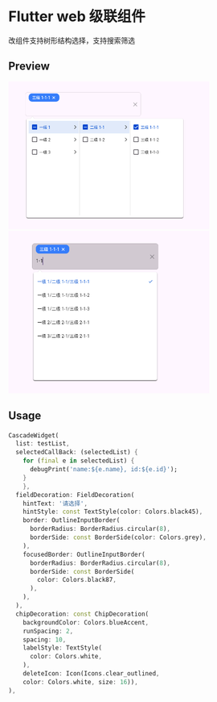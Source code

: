 
# Flutter web 级联组件
改组件支持树形结构选择，支持搜索筛选

## Preview
[<img src="https://github.com/superSong-hello/cascade_widget/blob/master/assets/screen_1.png" width="400" alt=""/>](screen_1.png)
[<img src="https://github.com/superSong-hello/cascade_widget/blob/master/assets/screen_2.png" width="400" alt=""/>](screen_2.png)

## Usage

```dart
CascadeWidget(
  list: testList,
  selectedCallBack: (selectedList) {
    for (final e in selectedList) {
      debugPrint('name:${e.name}, id:${e.id}');
    }
    },
  fieldDecoration: FieldDecoration(
    hintText: '请选择',
    hintStyle: const TextStyle(color: Colors.black45),
    border: OutlineInputBorder(
      borderRadius: BorderRadius.circular(8),
      borderSide: const BorderSide(color: Colors.grey),
    ),
    focusedBorder: OutlineInputBorder(
      borderRadius: BorderRadius.circular(8),
      borderSide: const BorderSide(
        color: Colors.black87,
      ),
    ),
  ),
  chipDecoration: const ChipDecoration(
    backgroundColor: Colors.blueAccent,
    runSpacing: 2,
    spacing: 10,
    labelStyle: TextStyle(
      color: Colors.white,
    ),
    deleteIcon: Icon(Icons.clear_outlined,
    color: Colors.white, size: 16)),
),

```
